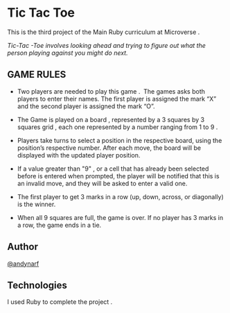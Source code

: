 # Tic Tac Toe

This is the third project of the Main Ruby curriculum at Microverse .

*Tic-Tac -Toe involves looking ahead and trying to figure out what the person playing against you might do next.*

## GAME RULES

- Two players are needed to play this game .
   The games asks both players to enter their names. The first player is assigned the mark “X” and the second player is assigned the mark “O”.

- The Game is played on a board , represented by a 3 squares by 3 squares grid , each one represented by a number ranging from 1 to 9 .

- Players take turns to select a position in the respective board, using the position’s respective number. After each move, the board will be displayed with the updated player position.

- If a value greater than "9" , or a cell that has already been selected before is entered when prompted, the player will be notified that this is an invalid move, and they will be asked to enter a valid one.

- The first player to get 3 marks in a row (up, down, across, or diagonally) is the winner.

- When all 9 squares are full, the game is over. If no player has 3 marks in a row, the game ends in a tie.

## Author

[@andynarf](https://github.com/andynarf)

## Technologies

I used Ruby to complete the project .

